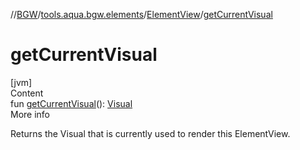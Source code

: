 //[BGW](../../../index.md)/[tools.aqua.bgw.elements](../index.md)/[ElementView](index.md)/[getCurrentVisual](get-current-visual.md)



# getCurrentVisual  
[jvm]  
Content  
fun [getCurrentVisual](get-current-visual.md)(): [Visual](../../tools.aqua.bgw.visual/-visual/index.md)  
More info  


Returns the Visual that is currently used to render this ElementView.

  



